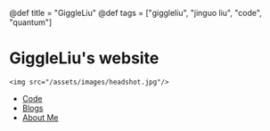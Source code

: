 @def title = "GiggleLiu"
@def tags = ["giggleliu", "jinguo liu", "code", "quantum"]

# GiggleLiu's website
~~~
<img src="/assets/images/headshot.jpg"/>
~~~

* [Code](/code)
* [Blogs](/blogposts)
* [About Me](/about)
